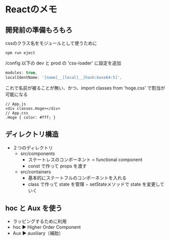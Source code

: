 # Reactのメモ

## 開発前の準備もろもろ

cssのクラス名をモジュールとして使うために
```npm
npm run eject
```

/config 以下の dev と prod の 'css-loader' に設定を追加
```js
modules: true,
localIdentName: '[name]__[local]__[hash:base64:5]',
```
これで名前が被ることが無い、かつ、import classes from 'hoge.css' で割当が可能になる
```react
// App.js
<div classes.Hoge></div>
// App.css
.Hoge { color: #fff; }
```

## ディレクトリ構造
- ２つのディレクトリ
    - src/components
        - ステートレスのコンポーネント = functional component
        - const で作って props を渡す
    - src/containers
        - 基本的にステートフルのコンポーネントを入れる
        - class で作って state を管理
        − setStateメソッドで state を変更していく

## hoc と Aux を使う
- ラッピングするために利用
- hoc ▶ Higher Order Component
- Aux ▶ auxiliary（補助）